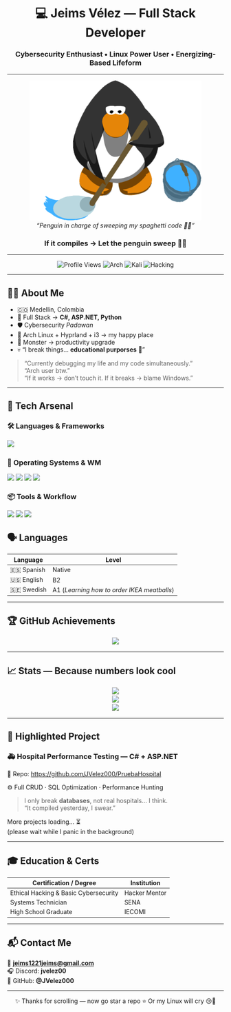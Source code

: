 <h1 align="center">💻 Jeims Vélez — Full Stack Developer</h1>
<h3 align="center">Cybersecurity Enthusiast • Linux Power User • Energizing-Based Lifeform</h3>

---

<p align="center">
<img src="./assets/penguin-clean.gif" width="400" alt="Penguin Cleaning"/>
<br>
<em>“Penguin in charge of sweeping my spaghetti code 🐧🧹”</em>
</p>

<h3 align="center">If it compiles → Let the penguin sweep 🐧🧹</h3>

---

<div align="center">

![Profile Views](https://komarev.com/ghpvc/?username=JVelez000&color=blueviolet&style=for-the-badge)
![Arch](https://img.shields.io/badge/Arch-User-bf00ff?style=for-the-badge&logo=archlinux&logoColor=white)
![Kali](https://img.shields.io/badge/Kali-Linux-0054ff?style=for-the-badge&logo=kalilinux&logoColor=white)
![Hacking](https://img.shields.io/badge/Hacking-Practicing-darkgreen?style=for-the-badge&logo=matrix)

</div>

---

## 🧑‍💻 About Me

- 🇨🇴 Medellín, Colombia  
- 🧠 Full Stack → **C#, ASP.NET, Python**  
- 🛡️ Cybersecurity *Padawan*  
- 🐧 Arch Linux + Hyprland + i3 → my happy place  
- 🔋 Monster → productivity upgrade  
- 💀 “I break things… **educational purporses** 👀”

> “Currently debugging my life and my code simultaneously.”  
> “Arch user btw.”  
> “If it works → don’t touch it. If it breaks → blame Windows.”  

---

## 🚀 Tech Arsenal

### 🛠️ Languages & Frameworks
<p align="left">
<img src="https://skillicons.dev/icons?i=cs,dotnet,python,js,html,css" height="50"/>
</p>

### 🐧 Operating Systems & WM
<p align="left">
<img src="https://skillicons.dev/icons?i=arch,linux" height="50"/>
<img src="https://img.shields.io/badge/Hyprland-00A6FF?style=for-the-badge&logo=hyprland&logoColor=white"/>
<img src="https://img.shields.io/badge/i3wm-2D2D2D?style=for-the-badge&logo=i3&logoColor=white"/>
<img src="https://skillicons.dev/icons?i=kali" height="50"/>
</p>

### 📦 Tools & Workflow
<p align="left">
<img src="https://skillicons.dev/icons?i=docker,git,github,vscode" height="50"/>
<img src="https://img.shields.io/badge/Rider-000?style=for-the-badge&logo=rider&logoColor=white"/>
<img src="https://img.shields.io/badge/NeoVim-47A248?style=for-the-badge&logo=neovim&logoColor=white"/>
</p>

## 🗣️ Languages

| Language | Level |
|---------|-------|
| 🇪🇸 Spanish | Native |
| 🇺🇸 English | B2 |
| 🇸🇪 Swedish | A1 (*Learning how to order IKEA meatballs*) |

---

## 🏆 GitHub Achievements

<p align="center">
<img src="https://github-profile-trophy.vercel.app/?username=JVelez000&theme=matrix&no-frame=true&row=1&column=6"/>
</p>

---

## 📈 Stats — Because numbers look cool

<div align="center">

<img src="https://streak-stats.demolab.com?user=JVelez000&theme=tokyonight&hide_border=true" height="200"/>
<br/>
<img src="https://github-readme-stats.vercel.app/api?username=JVelez000&show_icons=true&theme=tokyonight&hide_border=true" height="200"/>
<br/>
<img src="https://github-readme-stats.vercel.app/api/top-langs/?username=JVelez000&layout=compact&theme=tokyonight&hide_border=true" height="200"/>

</div>

---

## 🏥 Highlighted Project

### 🚑 Hospital Performance Testing — C# + ASP.NET  
🔗 Repo: https://github.com/JVelez000/PruebaHospital  

⚙️ Full CRUD · SQL Optimization · Performance Hunting

> I only break **databases**, not real hospitals… I think.  
> “It compiled yesterday, I swear.”  

More projects loading… ⏳  
(please wait while I panic in the background)

---

## 🎓 Education & Certs

| Certification / Degree | Institution |
|----------------------|-------------|
| Ethical Hacking & Basic Cybersecurity | Hacker Mentor |
| Systems Technician | SENA |
| High School Graduate | IECOMI |

---

## 📬 Contact Me

📧 **jeims1221jeims@gmail.com**  
🎧 Discord: **jvelez00**  
🐙 GitHub: **@JVelez000**  

---

<p align="center">
✨ Thanks for scrolling — now go star a repo ⭐  
Or my Linux will cry 😢🐧
</p>
